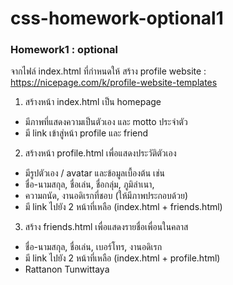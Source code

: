# css-homework-optional1
### Homework1 : optional
จากไฟล์ index.html ที่กำหนดให้
สร้าง profile website : https://nicepage.com/k/profile-website-templates
1. สร้างหน้า index.html เป็น homepage 
- มีภาพที่แสดงความเป็นตัวเอง และ motto ประจำตัว
- มี link เข้าสู่หน้า profile และ friend 
2. สร้างหน้า profile.html เพื่อแสดงประวัติตัวเอง
- มีรูปตัวเอง / avatar และข้อมูลเบื้องต้น เช่น
- ชื่อ-นามสกุล,​ ชื่อเล่น, ชื่อกลุ่ม,​ ภูมิลำเนา, 
- ความถนัด, งานอดิเรกที่ชอบ (ให้มีภาพประกอบด้วย)
- มี link ไปยัง 2 หน้าที่เหลือ (index.html + friends.html)
3. สร้าง friends.html เพื่อแสดงรายชื่อเพื่อนในคลาส
- ชื่อ-นามสกุล,​ ชื่อเล่น, เบอร์โทร, งานอดิเรก 
- มี link ไปยัง 2 หน้าที่เหลือ (index.html + profile.html)
- Rattanon Tunwittaya

